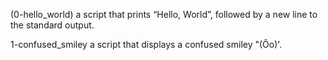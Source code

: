 (0-hello_world) a script that prints “Hello, World”, followed by a new line to the standard output.

1-confused_smiley a script that displays a confused smiley "(Ôo)'.
